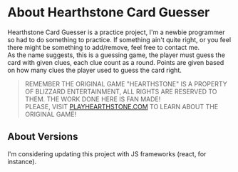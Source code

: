 # About Hearthstone Card Guesser

Hearthstone Card Guesser is a practice project, I'm a newbie programmer so had to do something to practice. If something ain't quite right, or you feel there might be something to add/remove, feel free to contact me.  
As the name suggests, this is a guessing game, the player must guess the card with given clues, each clue count as a round. Points are given based on how many clues the player used to guess the card right.  

> REMEMBER THE ORIGINAL GAME "HEARTHSTONE" IS A PROPERTY OF BLIZZARD ENTERTAINMENT, ALL RIGHTS ARE RESERVED TO THEM. THE WORK DONE HERE IS FAN MADE!  
> PLEASE, VISIT [PLAYHEARTHSTONE.COM](https://hearthstone.blizzard.com/) TO LEARN ABOUT THE ORIGINAL GAME!  

## About Versions  
  
I'm considering updating this project with JS frameworks (react, for instance).
